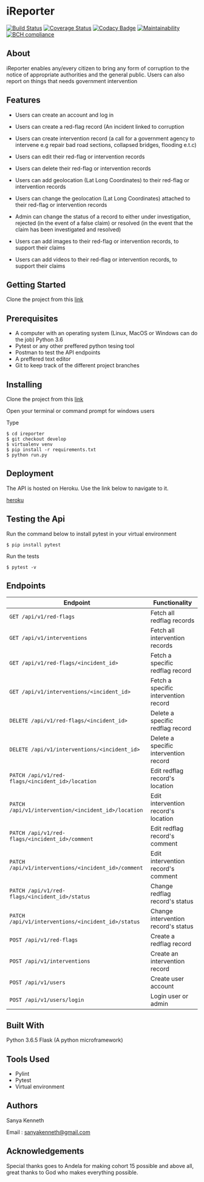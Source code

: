 # iReporter

 [![Build Status](https://travis-ci.org/sanya-kenneth/ireporter.svg?branch=develop)](https://travis-ci.org/sanya-kenneth/ireporter) [![Coverage Status](https://coveralls.io/repos/github/sanya-kenneth/ireporter/badge.svg?branch=develop)](https://coveralls.io/github/sanya-kenneth/ireporter?branch=develop) [![Codacy Badge](https://api.codacy.com/project/badge/Grade/66cc30326bca466d990d32aabd8a2158)](https://www.codacy.com/app/sanya-kenneth/ireporter?utm_source=github.com&amp;utm_medium=referral&amp;utm_content=sanya-kenneth/ireporter&amp;utm_campaign=Badge_Grade) [![Maintainability](https://api.codeclimate.com/v1/badges/1a992289cc5d60ebd6c6/maintainability)](https://codeclimate.com/github/sanya-kenneth/ireporter/maintainability) [![BCH compliance](https://bettercodehub.com/edge/badge/sanya-kenneth/ireporter?branch=develop)](https://bettercodehub.com/)


## About

iReporter enables any/every citizen to bring any form of corruption to the notice of appropriate authorities and the general public. Users can also report on things that needs government intervention

## Features

- Users can create an account and log in

- Users can create a red-flag record (An incident linked to corruption

- Users can create intervention record (a call for a government agency to intervene e.g repair bad road sections, collapsed bridges, flooding e.t.c)

- Users can edit their red-flag or intervention records

- Users can delete their red-flag or intervention records

- Users can add geolocation (Lat Long Coordinates) to their red-flag or intervention records

- Users can change the geolocation (Lat Long Coordinates) attached to their red-flag or intervention records

- Admin can change the status of a record to either under investigation, rejected (in the event of a false claim) or resolved (in the event that the claim has been investigated and resolved)

- Users can add images to their red-flag or intervention records, to support their claims

- Users can add videos to their red-flag or intervention records, to support their claims

## Getting Started

Clone the project from this [link](https://github.com/sanya-kenneth/ireporter)

## Prerequisites

* A computer with an operating system (Linux, MacOS or Windows can do the job)
  Python 3.6
* Pytest or any other preffered python tesing tool
* Postman to test the API endpoints
* A preffered text editor
* Git to keep track of the different project branches

## Installing

Clone the project from this [link](https://github.com/sanya-kenneth/ireporter)

Open your terminal or command prompt for windows users

Type

```
$ cd ireporter
$ git checkout develop
$ virtualenv venv
$ pip install -r requirements.txt
$ python run.py
```

## Deployment

The API is hosted on Heroku. Use the link below to navigate to it.

[heroku](https://ireporterch3.herokuapp.com/)

## Testing the Api

Run the command below to install pytest in your virtual environment

`$ pip install pytest`

Run the tests

`$ pytest -v`

## Endpoints

| Endpoint          | Functionality |
| --------          |     --------- |
| `GET /api/v1/red-flags` | Fetch all redflag records |
| `GET /api/v1/interventions` | Fetch all intervention records |
| `GET /api/v1/red-flags/<incident_id>` | Fetch a specific redflag record |
| `GET /api/v1/interventions/<incident_id>` | Fetch a specific intervention record |
| `DELETE /api/v1/red-flags/<incident_id>` | Delete a specific redflag record |
| `DELETE /api/v1/interventions/<incident_id>` | Delete a specific intervention record |
| `PATCH /api/v1/red-flags/<incident_id>/location` | Edit redflag record's location |
| `PATCH /api/v1/intervention/<incident_id>/location` | Edit intervention record's location |
| `PATCH /api/v1/red-flags/<incident_id>/comment` | Edit redflag record's comment |
| `PATCH /api/v1/interventions/<incident_id>/comment` | Edit intervention record's comment |
| `PATCH /api/v1/red-flags/<incident_id>/status` | Change redflag record's status |
| `PATCH /api/v1/interventions/<incident_id>/status` | Change intervention record's status |
| `POST /api/v1/red-flags` | Create a redflag record |
| `POST /api/v1/interventions` | Create an intervention record |
| `POST /api/v1/users` | Create user account |
| `POST /api/v1/users/login` | Login user or admin |

## Built With

 Python 3.6.5
 Flask (A python microframework)

## Tools Used

* Pylint
* Pytest
* Virtual environment

## Authors

Sanya Kenneth

Email  : sanyakenneth@gmail.com

## Acknowledgements

Special thanks goes to Andela for making cohort 15 possible and above all, great thanks to God who makes everything possible.